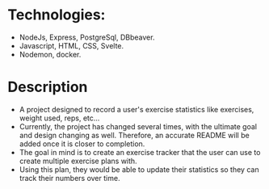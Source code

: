 # Technologies:
- NodeJs, Express, PostgreSql, DBbeaver.
- Javascript, HTML, CSS, Svelte.
- Nodemon, docker.

# Description
- A project designed to record a user's exercise statistics like exercises, weight used, reps, etc...
- Currently, the project has changed several times, with the ultimate goal and design changing as well. Therefore, an accurate README will be added once it is closer to completion. 
- The goal in mind is to create an exercise tracker that the user can use to create multiple exercise plans with.
- Using this plan, they would be able to update their statistics so they can track their numbers over time.
